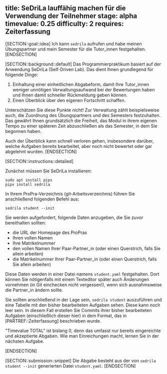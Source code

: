 title: SeDriLa lauffähig machen für die Verwendung der Teilnehmer
stage: alpha
timevalue: 0.25
difficulty: 2
requires: Zeiterfassung
---

[SECTION::goal::idea]
Ich kann `sedrila` aufrufen und habe meinen Übungspartner und mein Semester
für die Tutor\_innen festgehalten.
[ENDSECTION]

[SECTION::background::default]
Das Programmierpraktikum basiert auf der Anwendung SeDriLa (Self-Driven Lab).
Das dient Ihnen grundlegend für folgende Dinge:

1. Einhaltung einer einheitlichen Abgabeform, damit Ihre Tutor\_innen weniger
   unnötigen Verwaltungsaufwand bei der Bewertungen haben und Ihnen damit
   schneller Rückmeldung geben können.
2. Einen Überblick über den eigenen Fortschritt schaffen.

Unterschätzen Sie diese Punkte nicht! Zur Verwaltung zählt beispielsweise
auch, die Zuordnung des Übungspartners und des Semesters festzuhalten. Das
gewährt Ihnen grundsätzlich die Freiheit, das Modul in ihrem eigenen Tempo
zu einer späteren Zeit abzuschließen als das Semester, in dem Sie begonnen
haben.

Auch der Überblick kann schnell verloren gehen, insbesondere darüber, welche
Aufgaben bereits bearbeitet, aber noch nicht bewertet oder gar abgelehnt
wurden.
[ENDSECTION]

[SECTION::instructions::detailed]

Zunächst müssen Sie SeDriLa installieren:

```
sudo apt install pipx
pipx install sedrila
```

In Ihrem ProPra-Verzeichnis (git-Arbeitsverzeichnis) führen Sie anschließend folgenden Befehl aus:

```
sedrila student --init
```

Sie werden aufgefordert, folgende Daten anzugeben, die Sie zuvor bereithalten sollten:

- die URL der Homepage des ProPras
- Ihren vollen Namen
- Ihre Matrikelnummer
- den vollen Namen Ihrer Paar-Partner_in (oder einen Querstrich, falls Sie allein arbeiten)
- die Matrikelnummer Ihrer Paar-Partner_in (oder einen Querstrich, falls Sie allein arbeiten)

Diese Daten werden in einer Datei namens `student.yaml` festgehalten.
Dort können Sie nötigenfalls mit einem Texteditor später auch Änderungen vornehmen
(in Git einchecken nicht vergessen!), wenn sich ausnahmsweise die Partner_in ändern sollte.

Sie sollten anschließend in der Lage sein, `sedrila student` auszuführen und
eine Tabelle mit den bisher bearbeiteten Aufgaben sehen. Diese kann noch
leer sein. In diesem Fall erstellen Sie Commits ihrer bisher bearbeiteten
Aufgaben (einschließlich dieser hier) in dem Format, das in
[PARTREF::Zeiterfassung] beschrieben wurde.

"Timevalue TOTAL" ist bislang 0, denn das umfasst nur bereits eingereichte und akzeptierte Abgaben.
Wie man Einreichungen macht, lernen Sie in der nächsten Aufgabe.

[ENDSECTION]

[SECTION::submission::snippet]
Die Abgabe besteht aus der von `sedrila student --init`
generierten Datei `student.yaml`.
[ENDSECTION]
